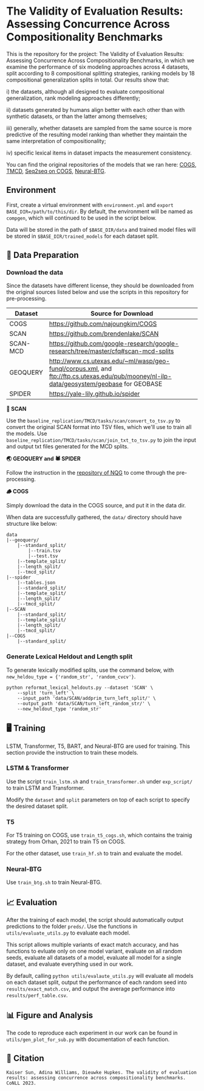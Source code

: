 # The Validity of Evaluation Results: Assessing Concurrence Across Compositionality Benchmarks
This is the repository for the project: The Validity of Evaluation Results: Assessing Concurrence Across Compositionality Benchmarks, in which we examine the performance of six modeling approaches across 4 datasets, split according to 8 compositional splitting strategies, ranking models by 18 compositional generalization splits in total.
Our results show that:

i) the datasets, although all designed to evaluate compositional generalization, rank modeling approaches differently;

ii) datasets generated by humans align better with each other than with synthetic datasets, or than the latter among themselves;

iii) generally, whether datasets are sampled from the same source is more predictive of the resulting model ranking than whether they maintain the same interpretation of compositionality;

iv) specific lexical items in dataset impacts the measurement consistency.

You can find the original repositories of the models that we ran here: [COGS](https://github.com/najoungkim/COGS), [TMCD](https://github.com/google-research/language/tree/master/language/compgen/nqg), [Seq2seq on COGS](https://github.com/coli-saar/Seq2seq-on-COGS), [Neural-BTG](https://github.com/berlino/btg-seq2seq/tree/master/neural_btg).

## Environment

First, create a virtual environment with `environment.yml` and `export BASE_DIR=/path/to/this/dir`. 
By default, the environment will be named as `compgen`, which will continued to be used in the script below. 

Data will be stored in the path of `$BASE_DIR/data` and trained model files will be stored in `$BASE_DIR/trained_models` for each dataset split.

## 🌲 Data Preparation

### Download the data
Since the datasets have different license, they should be downloaded from the original sources listed below and use the scripts in this repository for pre-processing.

| **Dataset** | **Source for Download**                                                                                                              |
|-------------|--------------------------------------------------------------------------------------------------------------------------------------|
| COGS        | https://github.com/najoungkim/COGS                                                                                                   |
| SCAN        | https://github.com/brendenlake/SCAN                                                                                                  |
| SCAN-MCD    | https://github.com/google-research/google-research/tree/master/cfq#scan-mcd-splits                                                   |
| GEOQUERY    | http://www.cs.utexas.edu/~ml/wasp/geo-funql/corpus.xml, and ftp://ftp.cs.utexas.edu/pub/mooney/nl-ilp-data/geosystem/geobase for GEOBASE |
| SPIDER      | https://yale-lily.github.io/spider                                                                                                   |


**📠 SCAN**

Use the `baseline_replication/TMCD/tasks/scan/convert_to_tsv.py` to convert the original SCAN format into TSV files, which we'll use to train all the models.
Use `baseline_replication/TMCD/tasks/scan/join_txt_to_tsv.py` to join the input and output txt files generated for the MCD splits.

**🌏 GEOQUERY and 🕷️ SPIDER**

Follow the instruction in the [repository of NQG](https://github.com/google-research/language/tree/master/language/compgen/nqg) to come through the pre-processing.

**🪵 COGS**

Simply download the data in the COGS source, and put it in the data dir.

When data are successfully gathered, the `data/` directory should have structure like below:

    data
    |--geoquery/
        |--standard_split/
            |--train.tsv
            |--test.tsv
        |--template_split/
        |--length_split/
        |--tmcd_split/
    |--spider
        |--tables.json
        |--standard_split/
        |--template_split/
        |--length_split/
        |--tmcd_split/
    |--SCAN
        |--standard_split/
        |--template_split/
        |--length_split/
        |--tmcd_split/
    |--COGS
        |--standard_split/

### Generate Lexical Heldout and Length split
To generate lexically modified splits, use the command below, with `new_heldou_type = {'random_str', 'random_cvcv'}`.
```
python reformat_lexical_heldouts.py --dataset 'SCAN' \
    --split 'turn_left' \
    --input_path 'data/SCAN/addprim_turn_left_split/' \
    --output_path 'data/SCAN/turn_left_random_str/' \
    --new_heldout_type 'random_str'
```

## 🖥️ Training

LSTM, Transformer, T5, BART, and Neural-BTG are used for training. This section provide the instruction to train these models.

### LSTM & Transformer
Use the script `train_lstm.sh` and `train_transformer.sh` under `exp_script/` to train LSTM and Transformer.

Modify the `dataset` and `split` parameters on top of each script to specify the desired dataset split.

### T5
For T5 training on COGS, use `train_t5_cogs.sh`, which contains the trainig strategy from Orhan, 2021 to train T5 on COGS.

For the other dataset, use `train_hf.sh` to train and evaluate the model.

### Neural-BTG
Use `train_btg.sh` to train Neural-BTG.


## 📈 Evaluation
After the training of each model, the script should automatically output predictions to the folder `preds/`. 
Use the functions in `utils/evaluate_utils.py` to evaluate each model.

This script allows multiple variants of exact match accuracy, and has functions to evluate only on one model variant, evaluate on all random seeds, evaluate all datasets of a model, evaluate all model for a single dataset, and evaluate everything used in our work.

By default, calling `python utils/evalaute_utils.py` will evaluate all models on each dataset split, output the performance of each random seed into `results/exact_match.csv`, and output the average performance into `results/perf_table.csv`.

## 📊 Figure and Analysis
The code to reproduce each experiment in our work can be found in `utils/gen_plot_for_sub.py` with documentation of each function.

## 🫶 Citation
```
Kaiser Sun, Adina Williams, Dieuwke Hupkes. The validity of evaluation results: assessing concurrence across compositionality benchmarks. CoNLL 2023.
```
